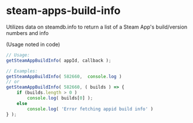 # steam-apps-build-info
Utilizes data on steamdb.info to return a list of a Steam App's build/version numbers and info

(Usage noted in code)

```js
// Usage:
getSteamAppBuildInfo( appId, callback );

// Examples:
getSteamAppBuildInfo( 582660,  console.log )
// or
getSteamAppBuildInfo( 582660, ( builds ) => {
	if (builds.length > 0 )
		console.log( builds[0] );
	else
		console.log( 'Error fetching appid build info' )
} );
```
